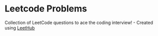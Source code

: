 # Leetcode Problems
Collection of LeetCode questions to ace the coding interview! - Created using [LeetHub](https://github.com/QasimWani/LeetHub)

